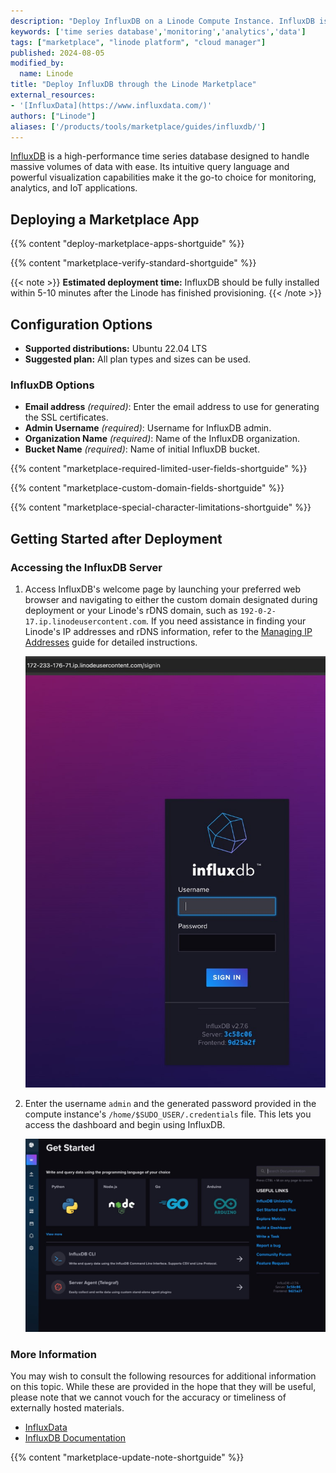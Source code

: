 ```yaml
---
description: "Deploy InfluxDB on a Linode Compute Instance. InfluxDB is a high-performance time series database designed to handle massive volumes of data with ease."
keywords: ['time series database','monitoring','analytics','data']
tags: ["marketplace", "linode platform", "cloud manager"]
published: 2024-08-05
modified_by:
  name: Linode
title: "Deploy InfluxDB through the Linode Marketplace"
external_resources:
- '[InfluxData](https://www.influxdata.com/)'
authors: ["Linode"]
aliases: ['/products/tools/marketplace/guides/influxdb/']
---
```


[InfluxDB](https://www.influxdata.com/) is a high-performance time series database designed to handle massive volumes of data with ease. Its intuitive query language and powerful visualization capabilities make it the go-to choice for monitoring, analytics, and IoT applications.

## Deploying a Marketplace App

{{% content "deploy-marketplace-apps-shortguide" %}}

{{% content "marketplace-verify-standard-shortguide" %}}

{{< note >}}
**Estimated deployment time:** InfluxDB should be fully installed within 5-10 minutes after the Linode has finished provisioning.
{{< /note >}}

## Configuration Options

- **Supported distributions:** Ubuntu 22.04 LTS
- **Suggested plan:** All plan types and sizes can be used.

### InfluxDB Options

- **Email address** *(required)*: Enter the email address to use for generating the SSL certificates.
- **Admin Username** *(required)*: Username for InfluxDB admin.
- **Organization Name** *(required)*: Name of the InfluxDB organization.
- **Bucket Name** *(required)*: Name of initial InfluxDB bucket.

{{% content "marketplace-required-limited-user-fields-shortguide" %}}

{{% content "marketplace-custom-domain-fields-shortguide" %}}

{{% content "marketplace-special-character-limitations-shortguide" %}}

## Getting Started after Deployment

### Accessing the InfluxDB Server

1. Access InfluxDB's welcome page by launching your preferred web browser and navigating to either the custom domain designated during deployment or your Linode's rDNS domain, such as `192-0-2-17.ip.linodeusercontent.com`. If you need assistance in finding your Linode's IP addresses and rDNS information, refer to the [Managing IP Addresses](/docs/products/compute/compute-instances/guides/manage-ip-addresses/) guide for detailed instructions.

    ![Screenshot of InfluxDB login page](influxdb_login.jpg)

1. Enter the username `admin` and the generated password provided in the compute instance's `/home/$SUDO_USER/.credentials` file. This lets you access the dashboard and begin using InfluxDB.

    ![Screenshot of InfluxDB login page](influxdb_dashboard.jpg)

### More Information

You may wish to consult the following resources for additional information on this topic. While these are provided in the hope that they will be useful, please note that we cannot vouch for the accuracy or timeliness of externally hosted materials.

- [InfluxData](https://www.influxdata.com/)
- [InfluxDB Documentation](https://docs.influxdata.com/influxdb/v2/)

{{% content "marketplace-update-note-shortguide" %}}